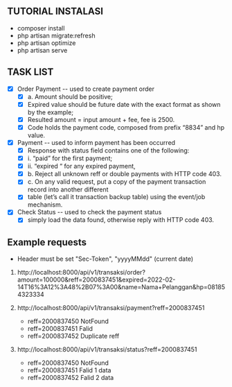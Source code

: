 ## TUTORIAL INSTALASI

- composer install
- php artisan migrate:refresh
- php artisan optimize
- php artisan serve

## TASK LIST
- [x] Order Payment -- used to create payment order
    - [x] a. Amount should be positive;
    - [x] Expired value should be future date with the exact format as shown by the example;
    - [x] Resulted amount = input amount + fee, fee is 2500.
    - [x] Code holds the payment code, composed from prefix “8834” and hp value.
- [x] Payment -- used to inform payment has been occurred
    - [x] Response with status field contains one of the following:
    - [x] i. “paid” for the first payment;
    - [x] ii. “expired “ for any expired payment,
    - [x] b. Reject all unknown reff or double payments with HTTP code 403.
    - [x] c. On any valid request, put a copy of the payment transaction record into another different
    - [x] table (let’s call it transaction backup table) using the event/job mechanism.
- [x] Check Status -- used to check the payment status
    - [x] simply load the data found, otherwise reply with HTTP code 403.

## Example requests
- Header must be set "Sec-Token", "yyyyMMdd" (current date)

1. http://localhost:8000/api/v1/transaksi/order?amount=100000&reff=2000837451&expired=2022-02-14T16%3A12%3A48%2B07%3A00&name=Nama+Pelanggan&hp=081854323334

2. http://localhost:8000/api/v1/transaksi/payment?reff=2000837451
    - reff=2000837450 NotFound
    - reff=2000837451 Falid
    - reff=2000837452 Duplicate reff

3. http://localhost:8000/api/v1/transaksi/status?reff=2000837451
    - reff=2000837450 NotFound
    - reff=2000837451 Falid 1 data
    - reff=2000837452 Falid 2 data